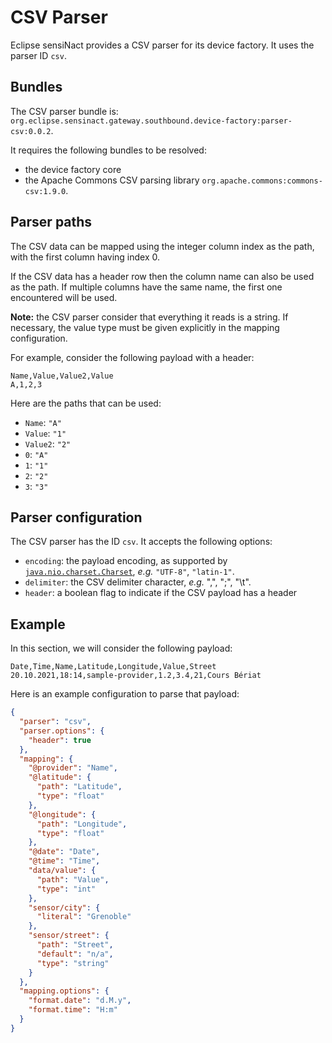 # CSV Parser

Eclipse sensiNact provides a CSV parser for its device factory.
It uses the parser ID `csv`.

## Bundles

The CSV parser bundle is: `org.eclipse.sensinact.gateway.southbound.device-factory:parser-csv:0.0.2`.

It requires the following bundles to be resolved:
* the device factory core
* the Apache Commons CSV parsing library `org.apache.commons:commons-csv:1.9.0`.

## Parser paths

The CSV data can be mapped using the integer column index as the path, with the first column having index 0.

If the CSV data has a header row then the column name can also be used as the path. If multiple columns have the same name, the first one encountered will be used.

**Note:** the CSV parser consider that everything it reads is a string. If necessary, the value type must be given explicitly in the mapping configuration.

For example, consider the following payload with a header:
```csv
Name,Value,Value2,Value
A,1,2,3
```

Here are the paths that can be used:
* `Name`: `"A"`
* `Value`: `"1"`
* `Value2`: `"2"`
* `0`: `"A"`
* `1`: `"1"`
* `2`: `"2"`
* `3`: `"3"`

## Parser configuration

The CSV parser has the ID `csv`.
It accepts the following options:
* `encoding`: the payload encoding, as supported by [`java.nio.charset.Charset`](https://docs.oracle.com/en/java/javase/11/docs/api/java.base/java/nio/charset/Charset.html), *e.g.* `"UTF-8"`, `"latin-1"`.
* `delimiter`: the CSV delimiter character, *e.g.* ",", ";", "\t".
* `header`: a boolean flag to indicate if the CSV payload has a header

## Example

In this section, we will consider the following payload:
```csv
Date,Time,Name,Latitude,Longitude,Value,Street
20.10.2021,18:14,sample-provider,1.2,3.4,21,Cours Bériat
```

Here is an example configuration to parse that payload:
```json
{
  "parser": "csv",
  "parser.options": {
    "header": true
  },
  "mapping": {
    "@provider": "Name",
    "@latitude": {
      "path": "Latitude",
      "type": "float"
    },
    "@longitude": {
      "path": "Longitude",
      "type": "float"
    },
    "@date": "Date",
    "@time": "Time",
    "data/value": {
      "path": "Value",
      "type": "int"
    },
    "sensor/city": {
      "literal": "Grenoble"
    },
    "sensor/street": {
      "path": "Street",
      "default": "n/a",
      "type": "string"
    }
  },
  "mapping.options": {
    "format.date": "d.M.y",
    "format.time": "H:m"
  }
}
```

